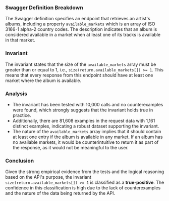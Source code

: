 ### Swagger Definition Breakdown
The Swagger definition specifies an endpoint that retrieves an artist's albums, including a property `available_markets` which is an array of ISO 3166-1 alpha-2 country codes. The description indicates that an album is considered available in a market when at least one of its tracks is available in that market.

### Invariant
The invariant states that the size of the `available_markets` array must be greater than or equal to 1, i.e., `size(return.available_markets[]) >= 1`. This means that every response from this endpoint should have at least one market where the album is available.

### Analysis
- The invariant has been tested with 10,000 calls and no counterexamples were found, which strongly suggests that the invariant holds true in practice.
- Additionally, there are 81,608 examples in the request data with 1,161 distinct examples, indicating a robust dataset supporting the invariant.
- The nature of the `available_markets` array implies that it should contain at least one entry if the album is available in any market. If an album has no available markets, it would be counterintuitive to return it as part of the response, as it would not be meaningful to the user.

### Conclusion
Given the strong empirical evidence from the tests and the logical reasoning based on the API's purpose, the invariant `size(return.available_markets[]) >= 1` is classified as a **true-positive**. The confidence in this classification is high due to the lack of counterexamples and the nature of the data being returned by the API.

